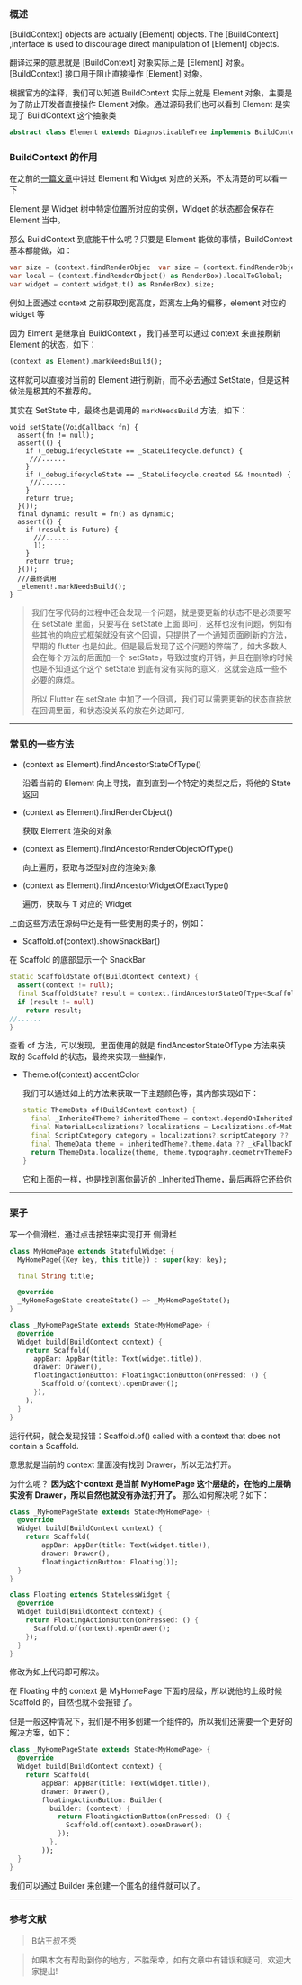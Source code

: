 ### 概述

[BuildContext] objects are actually [Element] objects. The [BuildContext] ,interface is used to discourage direct manipulation of [Element] objects.

翻译过来的意思就是 [BuildContext] 对象实际上是 [Element] 对象。 [BuildContext] 接口用于阻止直接操作 [Element] 对象。

根据官方的注释，我们可以知道 BuildContext 实际上就是 Element 对象，主要是为了防止开发者直接操作 Element 对象。通过源码我们也可以看到 Element 是实现了 BuildContext 这个抽象类

```dart
abstract class Element extends DiagnosticableTree implements BuildContext {}
```



### BuildContext 的作用

在之前的[一篇文章](https://juejin.cn/post/6976069994270588941#heading-2)中讲过 Element 和 Widget 对应的关系，不太清楚的可以看一下

Element 是 Widget 树中特定位置所对应的实例，Widget 的状态都会保存在 Element 当中。

那么 BuildContext 到底能干什么呢？只要是 Element 能做的事情，BuildContext 基本都能做，如：

```dart
var size = (context.findRenderObjec  var size = (context.findRenderObject() as RenderBox).size;
var local = (context.findRenderObject() as RenderBox).localToGlobal;
var widget = context.widget;t() as RenderBox).size;
```

例如上面通过 context 之前获取到宽高度，距离左上角的偏移，element 对应的 widget 等

因为 Elment 是继承自 BuildContext ，我们甚至可以通过 context 来直接刷新 Element 的状态，如下：

```dart
(context as Element).markNeedsBuild();
```

这样就可以直接对当前的 Element 进行刷新，而不必去通过 SetState，但是这种做法是极其的不推荐的。

其实在 SetState 中，最终也是调用的 `markNeedsBuild` 方法，如下：

```
void setState(VoidCallback fn) {
  assert(fn != null);
  assert(() {
    if (_debugLifecycleState == _StateLifecycle.defunct) {
     ///......
    }
    if (_debugLifecycleState == _StateLifecycle.created && !mounted) {
     ///......
    }
    return true;
  }());
  final dynamic result = fn() as dynamic;
  assert(() {
    if (result is Future) {
      ///......
      ]);
    }
    return true;
  }());
  ///最终调用
  _element!.markNeedsBuild();
}
```

> 我们在写代码的过程中还会发现一个问题，就是要更新的状态不是必须要写在 setState 里面，只要写在 setState 上面 即可，这样也没有问题，例如有些其他的响应式框架就没有这个回调，只提供了一个通知页面刷新的方法，早期的 flutter 也是如此。但是最后发现了这个问题的弊端了，如大多数人会在每个方法的后面加一个 setState，导致过度的开销，并且在删除的时候也是不知道这个这个 setState 到底有没有实际的意义，这就会造成一些不必要的麻烦。
>
> 所以 Flutter 在 setState 中加了一个回调，我们可以需要更新的状态直接放在回调里面，和状态没关系的放在外边即可。

___

### 常见的一些方法

- (context as Element).findAncestorStateOfType<T>()

  沿着当前的 Element 向上寻找，直到直到一个特定的类型之后，将他的 State 返回

- (context as Element).findRenderObject()

  获取 Element 渲染的对象

- (context as Element).findAncestorRenderObjectOfType<T>()

  向上遍历，获取与泛型对应的渲染对象

- (context as Element).findAncestorWidgetOfExactType<T>()

  遍历，获取与 T 对应的 Widget

上面这些方法在源码中还是有一些使用的栗子的，例如：

-  Scaffold.of(context).showSnackBar()

  在 Scaffold 的底部显示一个 SnackBar  

  ```dart
  static ScaffoldState of(BuildContext context) {
    assert(context != null);
    final ScaffoldState? result = context.findAncestorStateOfType<ScaffoldState>();
    if (result != null)
      return result;
  //......    
  }
  ```

  查看 of 方法，可以发现，里面使用的就是 findAncestorStateOfType 方法来获取的 Scaffold 的状态，最终来实现一些操作，

- Theme.of(context).accentColor

  我们可以通过如上的方法来获取一下主题颜色等，其内部实现如下：

  ```dart
  static ThemeData of(BuildContext context) {
    final _InheritedTheme? inheritedTheme = context.dependOnInheritedWidgetOfExactType<_InheritedTheme>();
    final MaterialLocalizations? localizations = Localizations.of<MaterialLocalizations>(context, MaterialLocalizations);
    final ScriptCategory category = localizations?.scriptCategory ?? ScriptCategory.englishLike;
    final ThemeData theme = inheritedTheme?.theme.data ?? _kFallbackTheme;
    return ThemeData.localize(theme, theme.typography.geometryThemeFor(category));
  }
  ```

  它和上面的一样，也是找到离你最近的 _InheritedTheme，最后再将它还给你

___

### 栗子

写一个侧滑栏，通过点击按钮来实现打开 侧滑栏

```dart
class MyHomePage extends StatefulWidget {
  MyHomePage({Key key, this.title}) : super(key: key);

  final String title;

  @override
  _MyHomePageState createState() => _MyHomePageState();
}

class _MyHomePageState extends State<MyHomePage> {
  @override
  Widget build(BuildContext context) {
    return Scaffold(
      appBar: AppBar(title: Text(widget.title)),
      drawer: Drawer(),
      floatingActionButton: FloatingActionButton(onPressed: () {
        Scaffold.of(context).openDrawer();
      }),
    );
  }
}
```

运行代码，就会发现报错：Scaffold.of() called with a context that does not contain a Scaffold.

意思就是当前的 context 里面没有找到 Drawer，所以无法打开。

为什么呢？ **因为这个 context 是当前 MyHomePage 这个层级的，在他的上层确实没有 Drawer，所以自然也就没有办法打开了。** 那么如何解决呢？如下：

```dart
class _MyHomePageState extends State<MyHomePage> {
  @override
  Widget build(BuildContext context) {
    return Scaffold(
        appBar: AppBar(title: Text(widget.title)),
        drawer: Drawer(),
        floatingActionButton: Floating());
  }
}

class Floating extends StatelessWidget {
  @override
  Widget build(BuildContext context) {
    return FloatingActionButton(onPressed: () {
      Scaffold.of(context).openDrawer();
    });
  }
}
```

修改为如上代码即可解决。

在  Floating  中的 context 是 MyHomePage 下面的层级，所以说他的上级时候 Scaffold 的，自然也就不会报错了。

但是一般这种情况下，我们是不用多创建一个组件的，所以我们还需要一个更好的解决方案，如下：

```dart
class _MyHomePageState extends State<MyHomePage> {
  @override
  Widget build(BuildContext context) {
    return Scaffold(
        appBar: AppBar(title: Text(widget.title)),
        drawer: Drawer(),
        floatingActionButton: Builder(
          builder: (context) {
            return FloatingActionButton(onPressed: () {
              Scaffold.of(context).openDrawer();
            });
          },
        ));
  }
}
```

我们可以通过 Builder 来创建一个匿名的组件就可以了。

___

### 参考文献

> B站王叔不秃



> 如果本文有帮助到你的地方，不胜荣幸，如有文章中有错误和疑问，欢迎大家提出!

